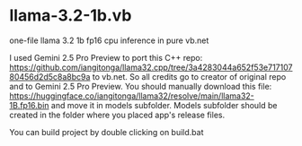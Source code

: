 # llama-3.2-1b.vb
one-file llama 3.2 1b fp16 cpu inference in pure vb.net

I used Gemini 2.5 Pro Preview to port this C++ repo: https://github.com/iangitonga/llama32.cpp/tree/3a4283044a652f53e71710780456d2d5c8a8bc9a to vb.net. So all credits go to creator of original repo and to Gemini 2.5 Pro Preview.
You should manually download this file: https://huggingface.co/iangitonga/llama32/resolve/main/llama32-1B.fp16.bin and move it in models subfolder. Models subfolder should be created in the folder where you placed app's release files.

You can build project by double clicking on build.bat
